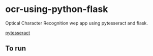 # ocr-using-python-flask
Optical Character Recognition wep app using pytesseract and flask.

[pytesseract](https://pypi.org/project/pytesseract/)
## To run


